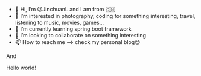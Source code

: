 - 👋 Hi, I’m @JinchuanL and I am from :cn:
- 👀 I’m interested in photography, coding for something interesting, travel, listening to music, movies, games...
- 🌱 I’m currently learning spring boot framework
- 💞️ I’m looking to collaborate on something interesting
- 📫 How to reach me --> check my personal blog😊

And

Hello world!

<!---
JinchuanL/JinchuanL is a ✨ special ✨ repository because its `README.md` (this file) appears on your GitHub profile.
You can click the Preview link to take a look at your changes.
--->
